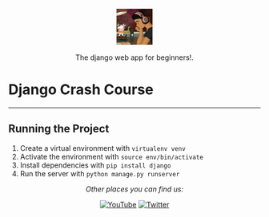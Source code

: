 <p align="center">
  <p align="center">
    <a href="#" target="_blank">
      <img src="./images_for_project/ava.png" alt="atabekdemurtaza" height="72">
    </a>
  </p>
  <p align="center">
    The django web app for beginners!.
  </p>
</p>

# Django Crash Course



---

## Running the Project

1. Create a virtual environment with `virtualenv venv`
2. Activate the environment with `source env/bin/activate`
3. Install dependencies with `pip install django`
4. Run the server with `python manage.py runserver`

<div align="center">

<i>Other places you can find us:</i><br>

<a href="https://www.youtube.com/channel/UCmBVliNIVBMdRFtxJocTgig" target="_blank"><img src="https://img.shields.io/badge/YouTube-%23E4405F.svg?&style=flat-square&logo=youtube&logoColor=white" alt="YouTube"></a>
<a href="https://www.twitter.com/atabekdemurtaz1" target="_blank"><img src="https://img.shields.io/badge/Twitter-%231877F2.svg?&style=flat-square&logo=twitter&logoColor=white" alt="Twitter"></a>

</div>